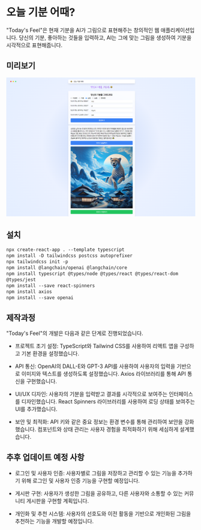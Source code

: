 # 오늘 기분 어때?
"Today's Feel"은 현재 기분을 AI가 그림으로 표현해주는 창의적인 웹 애플리케이션입니다. 당신의 기분, 좋아하는 것들을 입력하고, AI는 그에 맞는 그림을 생성하여 기분을 시각적으로 표현해줍니다.

## 미리보기
<img src='https://github.com/audgns722/today-s-feel/blob/main/sample_img.png?raw=true' alt='썸네일' />

## 설치
```
npx create-react-app . --template typescript
npm install -D tailwindcss postcss autoprefixer
npx tailwindcss init -p
npm install @langchain/openai @langchain/core
npm install typescript @types/node @types/react @types/react-dom @types/jest
npm install --save react-spinners
npm install axios
npm install --save openai
```

## 제작과정

"Today's Feel"의 개발은 다음과 같은 단계로 진행되었습니다.
- 프로젝트 초기 설정: TypeScript와 Tailwind CSS를 사용하여 리액트 앱을 구성하고 기본 환경을 설정했습니다.

- API 통신: OpenAI의 DALL-E와 GPT-3 API를 사용하여 사용자의 입력을 기반으로 이미지와 텍스트를 생성하도록 설정했습니다. Axios 라이브러리를 통해 API 통신을 구현했습니다.

- UI/UX 디자인: 사용자의 기분을 입력받고 결과를 시각적으로 보여주는 인터페이스를 디자인했습니다. React Spinners 라이브러리를 사용하여 로딩 상태를 보여주는 UI를 추가했습니다.

- 보안 및 최적화: API 키와 같은 중요 정보는 환경 변수를 통해 관리하여 보안을 강화했습니다. 컴포넌트와 상태 관리는 사용자 경험을 최적화하기 위해 세심하게 설계했습니다.

## 추후 업데이트 예정 사항

- 로그인 및 사용자 인증: 사용자별로 그림을 저장하고 관리할 수 있는 기능을 추가하기 위해 로그인 및 사용자 인증 기능을 구현할 예정입니다.

- 게시판 구현: 사용자가 생성한 그림을 공유하고, 다른 사용자와 소통할 수 있는 커뮤니티 게시판을 구현할 계획입니다.

- 개인화 및 추천 시스템: 사용자의 선호도와 이전 활동을 기반으로 개인화된 그림을 추천하는 기능을 개발할 예정입니다.